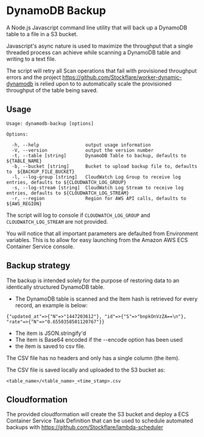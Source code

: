# DynamoDB Backup

A Node.js Javascript command line utility that will back up a DynamoDB table to a file in a S3 bucket.

Javascript's async nature is used to maximize the throughput that a single threaded process can achieve while scanning a DynamoDB table and writing to a text file.

The script will retry all Scan operations that fail with provisioned throughput errors and the project https://github.com/Stockflare/worker-dynamic-dynamodb is relied upon to to automatically scale the provisioned throughput of the table being saved.

## Usage
```
Usage: dynamodb-backup [options]

Options:

  -h, --help                 output usage information
  -V, --version              output the version number
  -t, --table [string]       DynamoDB Table to backup, defaults to ${TABLE_NAME}
  -b, --bucket [string]      Bucket to upload backup file to, defaults to  ${BACKUP_FILE_BUCKET}
  -l, --log-group [string]   CloudWatch Log Group to receive log entries, defaults to ${CLOUDWATCH_LOG_GROUP}
  -s, --log-stream [string]  CloudWatch Log Stream to receive log entries, defaults to ${CLOUDWATCH_LOG_STREAM}
  -r, --region               Region for AWS API calls, defaults to ${AWS_REGION}

```
The script will log to console if `CLOUDWATCH_LOG_GROUP` and `CLOUDWATCH_LOG_STREAM` are not provided.

You will notice that all important parameters are defaulted from Environment variables.  This is to allow for easy launching from the Amazon AWS ECS Container Service console.

## Backup strategy
The backup is intended solely for the purpose of restoring data to an identically structured DynamoDB table.

* The DynamoDB table is scanned and the Item hash is retrieved for every record, an example is below:
```
{"updated_at"=>{"N"=>"1447203612"}, "id"=>{"S"=>"bnpkOnVzZA==\n"}, "rate"=>{"N"=>"0.6550358501120767"}}
```
* The item is JSON.stringify'd
* The item is Base64 encoded if the --encode option has been used
* the item is saved to csv file.  

The CSV file has no headers and only has a single column (the item).

The CSV file is saved locally and uploaded to the S3 bucket as:

```
<table_name>/<table_name>_<time_stamp>.csv
```

## Cloudformation
The provided cloudformation will create the S3 bucket and deploy a ECS Container Service Task Definition that can be used to schedule automated backups with https://github.com/Stockflare/lambda-scheduler
